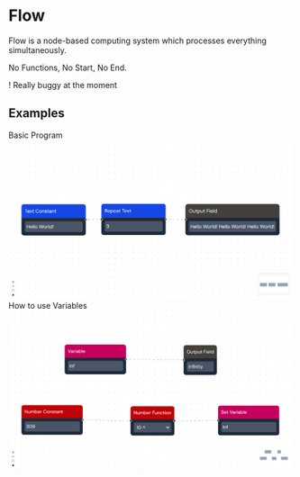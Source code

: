 # Flow
<p>Flow is a node-based computing system which processes everything simultaneously.</p>
<p>No Functions, No Start, No End.</p>
<p>! Really buggy at the moment</p>

## Examples
Basic Program
![alt text](https://github.com/Soltrubeg/Flow/blob/master/Examples/basic_program.png)
How to use Variables
![alt text](https://github.com/Soltrubeg/Flow/blob/master/Examples/variables.png)
